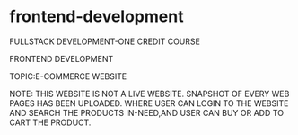 # frontend-development

FULLSTACK DEVELOPMENT-ONE CREDIT COURSE

FRONTEND DEVELOPMENT

TOPIC:E-COMMERCE WEBSITE

NOTE:
THIS WEBSITE IS NOT A LIVE WEBSITE.
SNAPSHOT OF EVERY WEB PAGES HAS BEEN UPLOADED.
WHERE USER CAN LOGIN TO THE WEBSITE AND SEARCH THE PRODUCTS IN-NEED,AND USER CAN BUY OR ADD TO CART THE PRODUCT.
